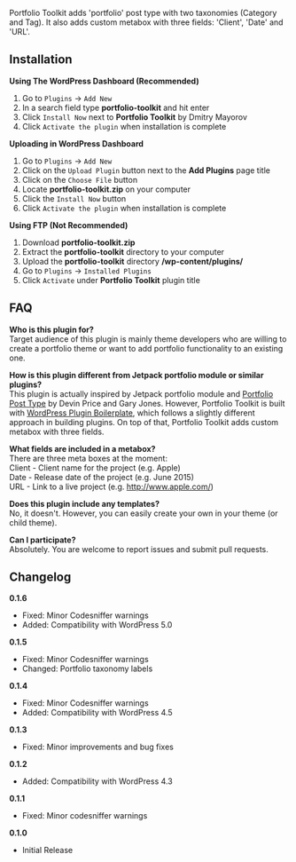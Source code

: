 Portfolio Toolkit adds 'portfolio' post type with two taxonomies (Category and Tag). It also adds custom metabox with three fields: 'Client', 'Date' and 'URL'.

## Installation

**Using The WordPress Dashboard (Recommended)**

1. Go to `Plugins` → `Add New`
2. In a search field type **portfolio-toolkit** and hit enter
3. Click `Install Now` next to **Portfolio Toolkit** by Dmitry Mayorov
4. Click `Activate the plugin` when installation is complete

**Uploading in WordPress Dashboard**

1. Go to `Plugins` → `Add New`
2. Click on the `Upload Plugin` button next to the **Add Plugins** page title
3. Click on the `Choose File` button
4. Locate **portfolio-toolkit.zip** on your computer
5. Click the `Install Now` button
6. Click `Activate the plugin` when installation is complete

**Using FTP (Not Recommended)**

1. Download **portfolio-toolkit.zip**
2. Extract the **portfolio-toolkit** directory to your computer
3. Upload the **portfolio-toolkit** directory  **/wp-content/plugins/**
4. Go to `Plugins` → `Installed Plugins`
5. Click `Activate` under **Portfolio Toolkit** plugin title

## FAQ

**Who is this plugin for?**  
Target audience of this plugin is mainly theme developers who are willing to create a portfolio theme or want to add portfolio functionality to an existing one.

**How is this plugin different from Jetpack portfolio module or similar plugins?**  
This plugin is actually inspired by Jetpack portfolio module and [Portfolio Post Type](https://github.com/devinsays/portfolio-post-type) by Devin Price and Gary Jones. However, Portfolio Toolkit is built with [WordPress Plugin Boilerplate](https://github.com/DevinVinson/WordPress-Plugin-Boilerplate), which follows a slightly different approach in building plugins. On top of that, Portfolio Toolkit adds custom metabox with three fields.

**What fields are included in a metabox?**  
There are three meta boxes at the moment:  
Client - Client name for the project (e.g. Apple)  
Date - Release date of the project (e.g. June 2015)  
URL - Link to a live project (e.g. http://www.apple.com/)  

**Does this plugin include any templates?**  
No, it doesn't. However, you can easily create your own in your theme (or child theme).

**Can I participate?**  
Absolutely. You are welcome to report issues and submit pull requests.

## Changelog

**0.1.6**

* Fixed: Minor Codesniffer warnings
* Added: Compatibility with WordPress 5.0

**0.1.5**

* Fixed: Minor Codesniffer warnings
* Changed: Portfolio taxonomy labels

**0.1.4**

* Fixed: Minor Codesniffer warnings
* Added: Compatibility with WordPress 4.5

**0.1.3**

* Fixed: Minor improvements and bug fixes

**0.1.2**

* Added: Compatibility with WordPress 4.3

**0.1.1**

* Fixed: Minor codesniffer warnings

**0.1.0**

* Initial Release
